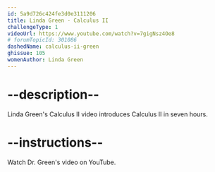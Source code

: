 ```yaml
---
id: 5a9d726c424fe3d0e3111206
title: Linda Green - Calculus II
challengeType: 1
videoUrl: https://www.youtube.com/watch?v=7gigNsz4Oe8
# forumTopicId: 301086
dashedName: calculus-ii-green
ghissue: 105
womenAuthor: Linda Green 
---
```


# --description--

Linda Green's Calculus II video introduces Calculus II in seven hours.

# --instructions--

Watch Dr. Green's video on YouTube.